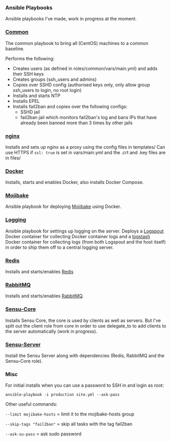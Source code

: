 ### Ansible Playbooks ###

Ansible playbooks I've made, work in progress at the moment.

### [Common](mojibake/roles/common/) ###

The common playbook to bring all (CentOS) machines to a common baseline.

Performs the following:

- Creates users (as defined in roles/common/vars/main.yml) and adds their SSH keys
- Creates groups (ssh_users and admins)
- Copies over SSHD config (authorised keys only, only allow group ssh_users to login, no root login)
- Installs and starts NTP
- Installs EPEL
- Installs fail2ban and copies over the following configs:
    - SSHD jail
    - fail2ban jail which monitors fail2ban's log and bans IPs that have already been banned more than 3 times by other jails

### [nginx](mojibake/roles/nginx-proxy/) ###

Installs and sets up nginx as a proxy using the config files in templates/
Can use HTTPS if `ssl: true` is set in vars/main.yml and the .crt and .key files are in files/

### [Docker](mojibake/roles/docker/) ###

Installs, starts and enables Docker, also installs Docker Compose.

### [Mojibake](mojibake/roles/mojibake-site/) ###

Ansible playbook for deploying [Mojibake](https://github.com/ardinor/mojibake) using Docker.

### [Logging](mojibake/roles/logging/) ###

Ansible playbook for settings up logging on the server. Deploys a [Logspout](https://github.com/gliderlabs/logspout) Docker container for collecting Docker container logs and a [logstash](http://logstash.net/) Docker container for collecting logs (from both Logspout and the host itself) in order to ship them off to a central logging server.

### [Redis](mojibake/roles/redis/) ###

Installs and starts/enables [Redis](http://redis.io/)

### [RabbitMQ](mojibake/roles/rabbitmq) ###

Installs and starts/enables [RabbitMQ](https://www.rabbitmq.com/).

### [Sensu-Core](mojibake/roles/sensu-core) ###

Installs Sensu Core, the core is used by clients as well as servers. But I've split out the client role from core in order to use delegate_to to add clients to the server automatically (work in progress).

### [Sensu-Server](mojibake/roles/sensu-server) ###

Install the Sensu Server along with dependencies (Redis, RabbitMQ and the Sensu-Core role).


### Misc

For initial installs when you can use a password to SSH in and login as root:

    ansible-playbook -i production site.yml --ask-pass

Other useful commands:

`--limit mojibake-hosts` = limit it to the mojibake-hosts group

`--skip-tags "fail2ban"` = skip all tasks with the tag fail2ban

`--ask-su-pass` = ask sudo password
